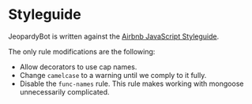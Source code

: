 # Styleguide

JeopardyBot is written against the [Airbnb JavaScript Styleguide](https://github.com/airbnb/javascript).

The only rule modifications are the following:

- Allow decorators to use cap names.
- Change `camelcase` to a warning until we comply to it fully.
- Disable the `func-names` rule. This rule makes working with mongoose unnecessarily complicated.
